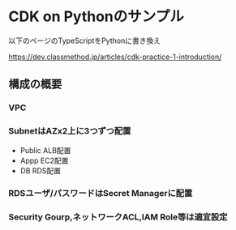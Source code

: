 
# CDK on Pythonのサンプル

以下のページのTypeScriptをPythonに書き換え

https://dev.classmethod.jp/articles/cdk-practice-1-introduction/

## 構成の概要
### VPC
### SubnetはAZx2上に3つずつ配置
- Public ALB配置
- Appp EC2配置
- DB RDS配置
### RDSユーザ/パスワードはSecret Managerに配置
### Security Gourp,ネットワークACL,IAM Role等は適宜設定
   
